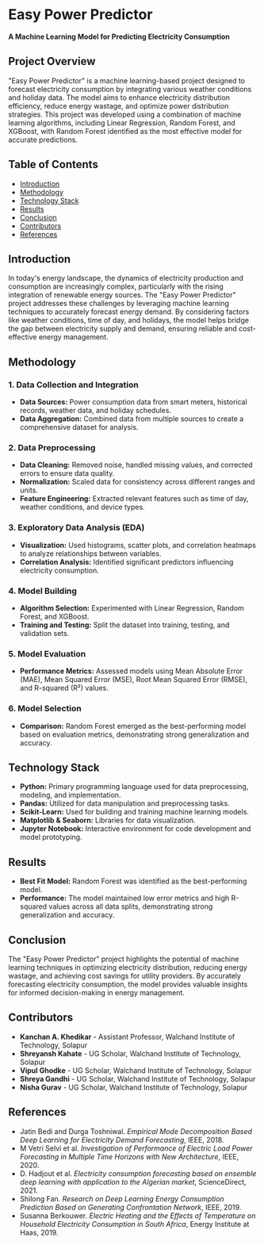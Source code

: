 # Easy Power Predictor

**A Machine Learning Model for Predicting Electricity Consumption**

## Project Overview

"Easy Power Predictor" is a machine learning-based project designed to forecast electricity consumption by integrating various weather conditions and holiday data. The model aims to enhance electricity distribution efficiency, reduce energy wastage, and optimize power distribution strategies. This project was developed using a combination of machine learning algorithms, including Linear Regression, Random Forest, and XGBoost, with Random Forest identified as the most effective model for accurate predictions.

## Table of Contents

- [Introduction](#introduction)
- [Methodology](#methodology)
- [Technology Stack](#technology-stack)
- [Results](#results)
- [Conclusion](#conclusion)
- [Contributors](#contributors)
- [References](#references)

## Introduction

In today's energy landscape, the dynamics of electricity production and consumption are increasingly complex, particularly with the rising integration of renewable energy sources. The "Easy Power Predictor" project addresses these challenges by leveraging machine learning techniques to accurately forecast energy demand. By considering factors like weather conditions, time of day, and holidays, the model helps bridge the gap between electricity supply and demand, ensuring reliable and cost-effective energy management.

## Methodology

### 1. Data Collection and Integration
- **Data Sources:** Power consumption data from smart meters, historical records, weather data, and holiday schedules.
- **Data Aggregation:** Combined data from multiple sources to create a comprehensive dataset for analysis.

### 2. Data Preprocessing
- **Data Cleaning:** Removed noise, handled missing values, and corrected errors to ensure data quality.
- **Normalization:** Scaled data for consistency across different ranges and units.
- **Feature Engineering:** Extracted relevant features such as time of day, weather conditions, and device types.

### 3. Exploratory Data Analysis (EDA)
- **Visualization:** Used histograms, scatter plots, and correlation heatmaps to analyze relationships between variables.
- **Correlation Analysis:** Identified significant predictors influencing electricity consumption.

### 4. Model Building
- **Algorithm Selection:** Experimented with Linear Regression, Random Forest, and XGBoost.
- **Training and Testing:** Split the dataset into training, testing, and validation sets.

### 5. Model Evaluation
- **Performance Metrics:** Assessed models using Mean Absolute Error (MAE), Mean Squared Error (MSE), Root Mean Squared Error (RMSE), and R-squared (R²) values.

### 6. Model Selection
- **Comparison:** Random Forest emerged as the best-performing model based on evaluation metrics, demonstrating strong generalization and accuracy.

## Technology Stack

- **Python:** Primary programming language used for data preprocessing, modeling, and implementation.
- **Pandas:** Utilized for data manipulation and preprocessing tasks.
- **Scikit-Learn:** Used for building and training machine learning models.
- **Matplotlib & Seaborn:** Libraries for data visualization.
- **Jupyter Notebook:** Interactive environment for code development and model prototyping.

## Results

- **Best Fit Model:** Random Forest was identified as the best-performing model.
- **Performance:** The model maintained low error metrics and high R-squared values across all data splits, demonstrating strong generalization and accuracy.

## Conclusion

The "Easy Power Predictor" project highlights the potential of machine learning techniques in optimizing electricity distribution, reducing energy wastage, and achieving cost savings for utility providers. By accurately forecasting electricity consumption, the model provides valuable insights for informed decision-making in energy management.

## Contributors

- **Kanchan A. Khedikar** - Assistant Professor, Walchand Institute of Technology, Solapur
- **Shreyansh Kahate** - UG Scholar, Walchand Institute of Technology, Solapur
- **Vipul Ghodke** - UG Scholar, Walchand Institute of Technology, Solapur
- **Shreya Gandhi** - UG Scholar, Walchand Institute of Technology, Solapur
- **Nisha Gurav** - UG Scholar, Walchand Institute of Technology, Solapur

## References

- Jatin Bedi and Durga Toshniwal. *Empirical Mode Decomposition Based Deep Learning for Electricity Demand Forecasting*, IEEE, 2018.
- M Vetri Selvi et al. *Investigation of Performance of Electric Load Power Forecasting in Multiple Time Horizons with New Architecture*, IEEE, 2020.
- D. Hadjout et al. *Electricity consumption forecasting based on ensemble deep learning with application to the Algerian market*, ScienceDirect, 2021.
- Shilong Fan. *Research on Deep Learning Energy Consumption Prediction Based on Generating Confrontation Network*, IEEE, 2019.
- Susanna Berkouwer. *Electric Heating and the Effects of Temperature on Household Electricity Consumption in South Africa*, Energy Institute at Haas, 2019.
 

